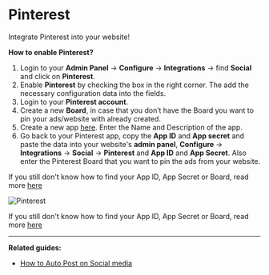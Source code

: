 # Pinterest

Integrate Pinterest into your website! 

**How to enable Pinterest?**
1. Login  to your **Admin Panel** -> **Configure** -> **Integrations** ->  find **Social** and click on **Pinterest**. 
2. Enable **Pinterest** by checking the box in the right corner. The add the necessary configuration data into the fields. 
3. Login to your **Pinterest account**.
4. Create a new **Board**, in case that you don’t have the Board you want to pin your ads/website with already created.
5. Create a new app  [here](https://developers.pinterest.com/apps/). Enter the Name and Description of the app.
6. Go back to your Pinterest app, copy the **App ID** and **App secret** and paste the data into your website's **admin panel**, **Configure** -> **Integrations** -> **Social** -> **Pinterest** and  **App ID** and **App Secret**. Also enter the Pinterest Board that you want to pin the ads from your website.

If you still don't know how to find your App ID, App Secret or Board, read more [here](https://developers.pinterest.com/docs/api/overview/?)

![Pinterest](https://raw.githubusercontent.com/yclas/guides/master/images/pinterest.png)

If you still don't know how to find your App ID, App Secret or Board, read more [here](https://developers.pinterest.com/docs/api/overview/?)


---

**Related guides:**

-   [How to Auto Post on Social media](Publilsh-options-auto-post-on-social-media.md)

